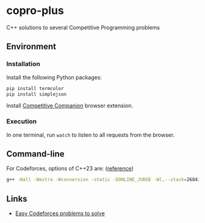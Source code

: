 # copro-plus

C++ solutions to several Competitive Programming problems

## Environment

### Installation

Install the following Python packages:

```bash
pip install termcolor
pip install simplejson
```

Install [Competitive Companion](https://github.com/jmerle/competitive-companion) browser extension.

### Execution

In one terminal, run `watch` to listen to all requests from the browser.

## Command-line

For Codeforces, options of C++23 are: ([reference](https://codeforces.com/blog/entry/121114))

```bash
g++ -Wall -Wextra -Wconversion -static -DONLINE_JUDGE -Wl,--stack=268435456 -O2 -std=c++23 -lstdc++exp A.cpp
```

## Links

- [Easy Codeforces problems to solve](https://codeforces.com/problemset?order=BY_SOLVED_DESC&tags=0-800)
